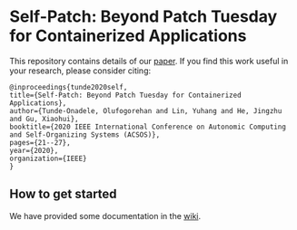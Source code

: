 # Self-Patch: Beyond Patch Tuesday for Containerized Applications  
This repository contains details of our [paper](https://ieeexplore.ieee.org/abstract/document/9196230). If you find this work useful in your research, please consider citing:

```
@inproceedings{tunde2020self,
title={Self-Patch: Beyond Patch Tuesday for Containerized Applications},
author={Tunde-Onadele, Olufogorehan and Lin, Yuhang and He, Jingzhu and Gu, Xiaohui},
booktitle={2020 IEEE International Conference on Autonomic Computing and Self-Organizing Systems (ACSOS)},
pages={21--27},
year={2020},
organization={IEEE}
}
```  

## How to get started  
We have provided some documentation in the [wiki](https://github.com/NCSU-DANCE-Research-Group/Self-Patch/wiki).  
